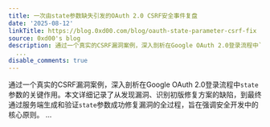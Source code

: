```yaml
---
title: 一次由state参数缺失引发的OAuth 2.0 CSRF安全事件复盘
date: '2025-08-12'
linkTitle: https://blog.0xd00.com/blog/oauth-state-parameter-csrf-fix
source: 0xd00's blog
description: 通过一个真实的CSRF漏洞案例，深入剖析在Google OAuth 2.0登录流程中`state`参数的关键作用。本文详细记录了从发现漏洞、识别初版修复方案的缺陷，到最终通过服务端生成和验证`state`参数成功修复漏洞的全过程，旨在强调安全开发中的核心原则。
  ...
disable_comments: true
---
```

通过一个真实的CSRF漏洞案例，深入剖析在Google OAuth 2.0登录流程中`state`参数的关键作用。本文详细记录了从发现漏洞、识别初版修复方案的缺陷，到最终通过服务端生成和验证`state`参数成功修复漏洞的全过程，旨在强调安全开发中的核心原则。 ...